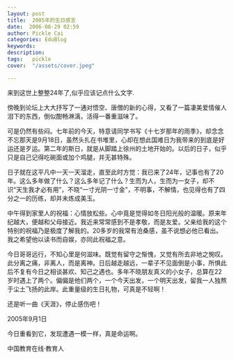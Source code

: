 ```yaml
---
layout: post  
title:  2005年的生日感言  
date:  2006-08-29 02:59  
author: Pickle Cai  
categories: EduBlog  
keywords: 
description:   
tags:	pickle   
cover:  "/assets/cover.jpeg"  

---  
```

    
来到这世上整整24年了,似乎应该记点什么文字.



傍晚到论坛上大大抒写了一通对悟空、唐僧的新的心得，又看了一篇凄美爱情催人泪下的东西，倒似酣畅淋漓，活得一番重滋味了。



可是仍然有些闷。七年前的今天，特意请同学书写《十七岁那年的雨季》，却念念不忘那天是9月18日，虽然头扎在书堆里，心却在想此国难日为我带来的到底是好运还是歹运。第二年的斯日，就是从脚踏上徐州的土地开始的。以后的日子，似乎只是自己记得吃碗面或加个鸡腿，并无甚特殊。



日子就在这平凡中一天一天溜走，直至此时方觉：我已来了24年，记事也有了20年。这么多年做了什么？这么多年记了什么？生而为人，生而为一女子，却不识“天生我才必有用”，不晓“一寸光阴一寸金”，不明事，不解情，也见得也有了四分之一的历练，却并未炼成美玉。



中午得到家里人的祝福：心情放松些。心中竟是觉得如冬日阳光般的温暖。原来年纪越大，便越和父母接近。我近来常常感到不是孝敬，而是友爱。父亲给我的这个特别的祝福乃是极度了解我的。20多岁的我常有沧桑感，虽不说想必他已看出。我之希望他以读书而自娱，亦同此祝福之意。



今日哥哥远行，不知心里是何滋味。既觉有留守之惭愧，又觉有所去非地之惋叹。此分离之痛，非离人，而是离神。日后越走越远，一辈子不见面倒是小事，所惧此后不复有今日之相谈甚欢、知己之遇也。多年不晓朋友真义的小女子，总算在22岁时遇上了两个。偏偏是他们两个，一个今天出发，一个明天出发，留我一人独熬于尘土飞扬的此岸。此重量级的生日礼物，可真是不轻啊！



还是听一曲《天涯》，停止感伤吧！



2005年9月1日



今日重看到它，发现遭遇一模一样，真是命运啊。



		    
 中国教育在线·教育人

